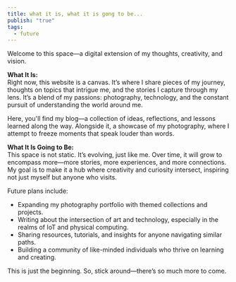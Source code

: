 ```yaml
---
title: what it is, what it is gong to be...
publish: "true"
tags:
  - future
---
```

Welcome to this space—a digital extension of my thoughts, creativity, and vision.

**What It Is:**  
Right now, this website is a canvas. It’s where I share pieces of my journey, thoughts on topics that intrigue me, and the stories I capture through my lens. It’s a blend of my passions: photography, technology, and the constant pursuit of understanding the world around me.

Here, you'll find my blog—a collection of ideas, reflections, and lessons learned along the way. Alongside it, a showcase of my photography, where I attempt to freeze moments that speak louder than words.

**What It Is Going to Be:**  
This space is not static. It’s evolving, just like me. Over time, it will grow to encompass more—more stories, more experiences, and more connections. My goal is to make it a hub where creativity and curiosity intersect, inspiring not just myself but anyone who visits.

Future plans include:

- Expanding my photography portfolio with themed collections and projects.
- Writing about the intersection of art and technology, especially in the realms of IoT and physical computing.
- Sharing resources, tutorials, and insights for anyone navigating similar paths.
- Building a community of like-minded individuals who thrive on learning and creating.

This is just the beginning. So, stick around—there’s so much more to come.